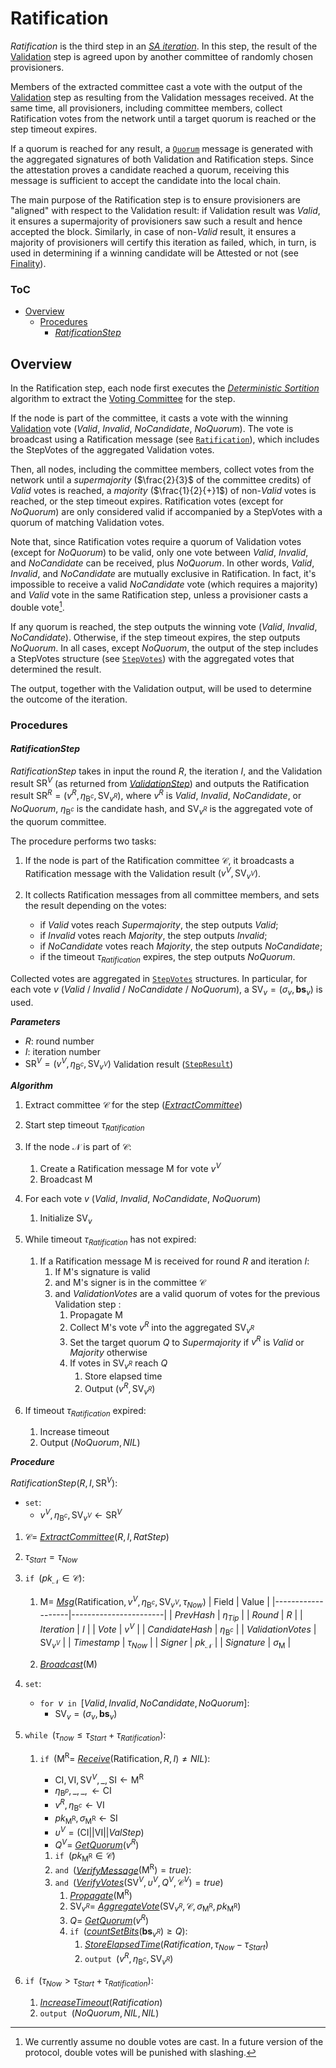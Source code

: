 # Ratification
*Ratification* is the third step in an [*SA iteration*][sai]. In this step, the result of the [Validation][val] step is agreed upon by another committee of randomly chosen provisioners.

Members of the extracted committee cast a vote with the output of the [Validation][val] step as resulting from the $\mathsf{Validation}$ messages received. At the same time, all provisioners, including committee members, collect Ratification votes from the network until a target quorum is reached or the step timeout expires.

If a quorum is reached for any result, a [`Quorum`][qmsg] message is generated with the aggregated signatures of both Validation and Ratification steps.
Since the attestation proves a candidate reached a quorum, receiving this message is sufficient to accept the candidate into the local chain.

The main purpose of the Ratification step is to ensure provisioners are "aligned" with respect to the Validation result: if Validation result was $Valid$, it ensures a supermajority of provisioners saw such a result and hence accepted the block. Similarly, in case of $\text{non-}Valid$ result, it ensures a majority of provisioners will certify this iteration as failed, which, in turn, is used in determining if a winning candidate will be Attested or not (see [Finality][fin]).

### ToC
  - [Overview](#overview)
    - [Procedures](#procedures)
      - [*RatificationStep*](#ratificationstep)


## Overview
In the Ratification step, each node first executes the [*Deterministic Sortition*][ds] algorithm to extract the [Voting Committee][vc] for the step.

If the node is part of the committee, it casts a vote with the winning [Validation][val] vote ($Valid$, $Invalid$, $NoCandidate$, $NoQuorum$). 
The vote is broadcast using a $\mathsf{Ratification}$ message (see [`Ratification`][rmsg]), which includes the $\mathsf{StepVotes}$ of the aggregated Validation votes.

Then, all nodes, including the committee members, collect votes from the network until a *supermajority*  ($\frac{2}{3}$ of the committee credits) of $Valid$ votes is reached, a *majority* ($\frac{1}{2}{+}1$) of $\text{non-}Valid$ votes is reached, or the step timeout expires. 
Ratification votes (except for $NoQuorum$) are only considered valid if accompanied by a $\mathsf{StepVotes}$ with a quorum of matching Validation votes.

Note that, since Ratification votes require a quorum of Validation votes (except for $NoQuorum$) to be valid, only one vote between $Valid$, $Invalid$, and $NoCandidate$ can be received, plus $NoQuorum$. In other words, $Valid$, $Invalid$, and $NoCandidate$ are mutually exclusive in Ratification. In fact, it's impossible to receive a valid $NoCandidate$ vote (which requires a majority) and $Valid$ vote in the same Ratification step, unless a provisioner casts a double vote[^1].

If any quorum is reached, the step outputs the winning vote ($Valid$, $Invalid$, $NoCandidate$). Otherwise, if the step timeout expires, the step outputs $NoQuorum$.
In all cases, except $NoQuorum$, the output of the step includes a $\mathsf{StepVotes}$ structure (see [`StepVotes`][sv]) with the aggregated votes that determined the result.

The output, together with the Validation output, will be used to determine the outcome of the iteration.


### Procedures

#### *RatificationStep*
*RatificationStep* takes in input the round $R$, the iteration $I$, and the Validation result $\mathsf{SR}^V$ (as returned from [*ValidationStep*][vals]) and outputs the Ratification result $`\mathsf{SR}^R=(v^R, \eta_{\mathsf{B}^c}, \mathsf{SV}_{v^R})`$, where $v^R$ is $Valid$, $Invalid$, $NoCandidate$, or $NoQuorum$, $\eta_{\mathsf{B}^c}$ is the candidate hash, and $\mathsf{SV}_{v^R}$ is the aggregated vote of the quorum committee.

The procedure performs two tasks: 

1. If the node is part of the Ratification committee $\mathcal{C}$, it broadcasts a $\mathsf{Ratification}$ message with the Validation result $(v^V, \mathsf{SV}_{v^V})$.

2. It collects $\mathsf{Ratification}$ messages from all committee members, and sets the result depending on the votes:
   - if $Valid$ votes reach $Supermajority$, the step outputs $Valid$;
   - if $Invalid$ votes reach $Majority$, the step outputs $Invalid$;
   - if $NoCandidate$ votes reach $Majority$, the step outputs $NoCandidate$;
   - if the timeout $\tau_{Ratification}$ expires, the step outputs $NoQuorum$.

Collected votes are aggregated in [`StepVotes`][sv] structures. In particular, for each vote $v$ ($Valid$ / $Invalid$ / $NoCandidate$ / $NoQuorum$), a $\mathsf{SV}_v=(\sigma_v,\boldsymbol{bs}_v)$ is used.

***Parameters***
- $R$: round number
- $I$: iteration number
- $\mathsf{SR}^V = (v^V, \eta_{\mathsf{B}^c}, \mathsf{SV}_{v^V})$ Validation result ([`StepResult`][sr])

***Algorithm***
1. Extract committee $\mathcal{C}$ for the step ([*ExtractCommittee*][ec])
2. Start step timeout $\tau_{Ratification}$
3. If the node $\mathcal{N}$ is part of $\mathcal{C}$:
   1. Create a $\mathsf{Ratification}$ message $\mathsf{M}$ for vote $v^V$
   2. Broadcast $\mathsf{M}$

4. For each vote $v$ ($Valid$, $Invalid$, $NoCandidate$, $NoQuorum$)
   1. Initialize $\mathsf{SV}_v$

5. While timeout $\tau_{Ratification}$ has not expired:
   1. If a $\mathsf{Ratification}$ message $\mathsf{M}$ is received for round $R$ and iteration $I$:
      1. If $\mathsf{M}$'s signature is valid
      2. and $\mathsf{M}$'s signer is in the committee $\mathcal{C}$
      3. and $ValidationVotes$ are a valid quorum of votes for the previous Validation step :
         1. Propagate $\mathsf{M}$
         2. Collect $\mathsf{M}$'s vote $v^R$ into the aggregated $\mathsf{SV}_{v^R}$
         3. Set the target quorum $Q$ to $Supermajority$ if $v^R$ is $Valid$ or $Majority$ otherwise
         4. If votes in $\mathsf{SV}_{v^R}$ reach $Q$
            1. Store elapsed time
            2. Output $(v^R, \mathsf{SV}_{v^R})$

 6. If timeout $\tau_{Ratification}$ expired:
    1. Increase timeout
    2. Output $(NoQuorum, NIL)$

***Procedure***

$RatificationStep( R, I, \mathsf{SR}^V ) :$
- $\texttt{set}:$ 
  - $v^V, \eta_{\mathsf{B}^c}, \mathsf{SV}_{v^V} \leftarrow \mathsf{SR}^V$
1. $\mathcal{C}=$ [*ExtractCommittee*][ec]$(R,I, RatStep)$
2. $\tau_{Start} = \tau_{Now}$
3. $\texttt{if } (pk_\mathcal{N} \in \mathcal{C}):$
   1. $`\mathsf{M} = `$ [*Msg*][msg]$`(\mathsf{Ratification}, v^V, \eta_{\mathsf{B}^c}, \mathsf{SV}_{v^V}, \tau_{Now})`$
      | Field             | Value                 | 
      |-------------------|-----------------------|
      | $PrevHash$        | $\eta_{Tip}$          |
      | $Round$           | $R$                   |
      | $Iteration$       | $I$                   |
      | $Vote$            | $v^V$                 |
      | $CandidateHash$   | $\eta_{\mathsf{B}^c}$ |
      | $ValidationVotes$ | $\mathsf{SV}_{v^V}$   |
      | $Timestamp$       | $\tau_{Now}$          |
      | $Signer$          | $pk_\mathcal{N}$      |
      | $Signature$       | $\sigma_\mathsf{M}$   |

   2. [*Broadcast*][mx]$(\mathsf{M})$

4. $\texttt{set}:$
   - $\texttt{for } v \texttt{ in } [Valid, Invalid, NoCandidate, NoQuorum]:$
     - $\mathsf{SV}_v = (\sigma_v, \boldsymbol{bs}_v)$

5. $\texttt{while } (\tau_{now} \le \tau_{Start}+\tau_{Ratification}):$
   1. $\texttt{if } (\mathsf{M^R} =$ [*Receive*][mx]$(\mathsf{Ratification},R,I) \ne NIL):$
      - $`\mathsf{CI}, \mathsf{VI}, \mathsf{SV}^V, \_, \mathsf{SI} \leftarrow \mathsf{M^R}`$
      - $`\eta_{\mathsf{B}^p}, \_, \_, \leftarrow \mathsf{CI}`$
      - $`v^R, \eta_{\mathsf{B}^c} \leftarrow \mathsf{VI}`$
      - $`pk_\mathsf{M^R}, \sigma_\mathsf{M^R} \leftarrow \mathsf{SI}`$
      - $\upsilon^V = (\mathsf{CI}||\mathsf{VI}||ValStep)$
      - $Q^V =$ [*GetQuorum*][gq]$(v^R)$

      1. $\texttt{if } (pk_\mathsf{M^R} \in \mathcal{C})$
      2. $\texttt{and }($[*VerifyMessage*][ms]$(\mathsf{M^R}) = true):$
      3. $\texttt{and }($[*VerifyVotes*][vv]$(\mathsf{SV}^V, \upsilon^V, Q^V, \mathcal{C}^V) = true)$
         1. [*Propagate*][mx]$(\mathsf{M^R})$
         2. $`\mathsf{SV}_{v^R} =`$ [*AggregateVote*][av]$`( \mathsf{SV}_{v^R}, \mathcal{C}, \sigma_\mathsf{M^R}, pk_{\mathsf{M^R}} )`$
         3. $Q =$ [*GetQuorum*][gq]$(v^R)$
         4. $\texttt{if }($[*countSetBits*][cb]$(\boldsymbol{bs}_{v^R}) \ge Q):$
            1. [*StoreElapsedTime*][set]$(Ratification, \tau_{Now}-\tau_{Start})$
            2. $\texttt{output } (v^R, \eta_{\mathsf{B}^c}, \mathsf{SV}_{v^R})$

 6. $\texttt{if } (\tau_{Now} \gt \tau_{Start}+\tau_{Ratification}):$
    1. [*IncreaseTimeout*][it]$(Ratification)$
    2. $\texttt{output } (NoQuorum, NIL, NIL)$


<!----------------------- FOOTNOTES ----------------------->
[^1]: We currently assume no double votes are cast. In a future version of the protocol, double votes will be punished with slashing.

<!------------------------- LINKS ------------------------->
<!-- https://github.com/dusk-network/dusk-protocol/tree/main/consensus/ratification/README.md -->
[rs]: #ratificationstep

<!-- Basics -->
[vc]: https://github.com/dusk-network/dusk-protocol/tree/main/consensus/basics/README.md#voting-committees
[ec]:    https://github.com/dusk-network/dusk-protocol/tree/main/consensus/basics/README.md#ExtractCommittee
[sc]: https://github.com/dusk-network/dusk-protocol/tree/main/consensus/basics/README.md#subcommittees
[cb]: https://github.com/dusk-network/dusk-protocol/tree/main/consensus/basics/README.md#countsetbits
[sr]: https://github.com/dusk-network/dusk-protocol/tree/main/consensus/basics/README.md#stepresult
[sv]: https://github.com/dusk-network/dusk-protocol/tree/main/consensus/basics/README.md#stepvotes

<!-- Consensus -->
[env]: https://github.com/dusk-network/dusk-protocol/tree/main/consensus/README.md#environment
[p]:   https://github.com/dusk-network/dusk-protocol/tree/main/consensus/README.md#provisioners-and-stakes
[av]:  https://github.com/dusk-network/dusk-protocol/tree/main/consensus/README.md#aggregatevote
[set]: https://github.com/dusk-network/dusk-protocol/tree/main/consensus/README.md#storeelapsedtime
[it]:  https://github.com/dusk-network/dusk-protocol/tree/main/consensus/README.md#increasetimeout
[sai]: https://github.com/dusk-network/dusk-protocol/tree/main/consensus/README.md#saiteration
[gq]:  https://github.com/dusk-network/dusk-protocol/tree/main/consensus/README.md#GetQuorum
[gsn]: https://github.com/dusk-network/dusk-protocol/tree/main/consensus/README.md#GetStepNum

<!-- Proposal -->
[prop]:  https://github.com/dusk-network/dusk-protocol/tree/main/consensus/proposal/README.md
[props]: https://github.com/dusk-network/dusk-protocol/tree/main/consensus/proposal/README.md#proposalstep

<!-- Validation -->
[val]:  https://github.com/dusk-network/dusk-protocol/tree/main/consensus/validation/README.md
[vals]: https://github.com/dusk-network/dusk-protocol/tree/main/consensus/validation/README.md#validation-step

<!-- Sortition -->
[ds]:  https://github.com/dusk-network/dusk-protocol/tree/main/consensus/sortition/README.md
[dsp]: https://github.com/dusk-network/dusk-protocol/tree/main/consensus/sortition/README.md#deterministic-sortition-ds

<!-- Chain Management -->
[vbh]: https://github.com/dusk-network/dusk-protocol/tree/main/consensus/chain-management/README.md#verifyblockheader
[vv]:  https://github.com/dusk-network/dusk-protocol/tree/main/consensus/chain-management/README.md#verifyvotes
[fin]: https://github.com/dusk-network/dusk-protocol/tree/main/consensus/chain-management/README.md#finality
[rf]:  https://github.com/dusk-network/dusk-protocol/tree/main/consensus/chain-management/README.md#rolling-finality

<!-- Messages -->
[ms]:   https://github.com/dusk-network/dusk-protocol/tree/main/consensus/messages/README.md#signatures
[vmsg]: https://github.com/dusk-network/dusk-protocol/tree/main/consensus/messages/README.md#validation
[rmsg]: https://github.com/dusk-network/dusk-protocol/tree/main/consensus/messages/README.md#ratification
[qmsg]: https://github.com/dusk-network/dusk-protocol/tree/main/consensus/messages/README.md#quorum
[msg]:  https://github.com/dusk-network/dusk-protocol/tree/main/consensus/messages/README.md#msg
[mx]:   https://github.com/dusk-network/dusk-protocol/tree/main/consensus/messages/README.md#procedures